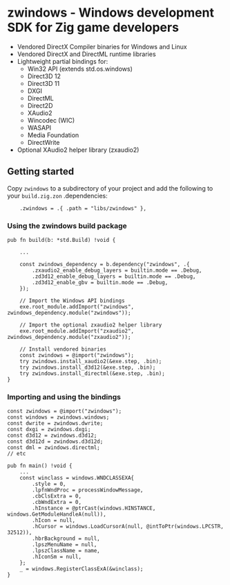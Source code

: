 # zwindows - Windows development SDK for Zig game developers

- Vendored DirectX Compiler binaries for Windows and Linux
- Vendored DirectX and DirectML runtime libraries
- Lightweight partial bindings for:
    * Win32 API (extends std.os.windows)
    * Direct3D 12
    * Direct3D 11
    * DXGI
    * DirectML
    * Direct2D
    * XAudio2
    * Wincodec (WIC)
    * WASAPI
    * Media Foundation
    * DirectWrite
- Optional XAudio2 helper library (zxaudio2)

## Getting started

Copy `zwindows` to a subdirectory of your project and add the following to your `build.zig.zon` .dependencies:
```zig
    .zwindows = .{ .path = "libs/zwindows" },
```

### Using the zwindows build package
```zig
pub fn build(b: *std.Build) !void {

    ...

    const zwindows_dependency = b.dependency("zwindows", .{
        .zxaudio2_enable_debug_layers = builtin.mode == .Debug,
        .zd3d12_enable_debug_layers = builtin.mode == .Debug,
        .zd3d12_enable_gbv = builtin.mode == .Debug,
    });
    
    // Import the Windows API bindings
    exe.root_module.addImport("zwindows", zwindows_dependency.module("zwindows"));

    // Import the optional zxaudio2 helper library
    exe.root_module.addImport("zxaudio2", zwindows_dependency.module("zxaudio2"));
    
    // Install vendored binaries
    const zwindows = @import("zwindows");
    try zwindows.install_xaudio2(&exe.step, .bin);
    try zwindows.install_d3d12(&exe.step, .bin);
    try zwindows.install_directml(&exe.step, .bin);
}
```

### Importing and using the bindings
```zig
const zwindows = @import("zwindows");
const windows = zwindows.windows;
const dwrite = zwindows.dwrite;
const dxgi = zwindows.dxgi;
const d3d12 = zwindows.d3d12;
const d3d12d = zwindows.d3d12d;
const dml = zwindows.directml;
// etc

pub fn main() !void {
    ...
    const winclass = windows.WNDCLASSEXA{
        .style = 0,
        .lpfnWndProc = processWindowMessage,
        .cbClsExtra = 0,
        .cbWndExtra = 0,
        .hInstance = @ptrCast(windows.HINSTANCE, windows.GetModuleHandleA(null)),
        .hIcon = null,
        .hCursor = windows.LoadCursorA(null, @intToPtr(windows.LPCSTR, 32512)),
        .hbrBackground = null,
        .lpszMenuName = null,
        .lpszClassName = name,
        .hIconSm = null,
    };
    _ = windows.RegisterClassExA(&winclass);
}
```
